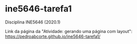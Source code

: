 # ine5646-tarefa1
Disciplina INE5646 (2020.1)

Link da página da "Atividade: gerando uma página com layout": https://pedroabcorte.github.io/ine5646-tarefa1/
